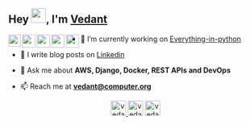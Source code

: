 <!-- <h1 align="center">Hi there 👋</h1> -->
<!-- <h3 align="center">Dynamic leader and Cloud engineer with AWS in my heart and python in my mind, Chairperson of @IEEE-APSIT</h3> -->

## Hey <img src="https://github.com/TheDudeThatCode/TheDudeThatCode/blob/master/Assets/Hi.gif" width="29px">, I'm [Vedant](https://www.linkedin.com/in/vedant-mhatre/) 

<a href="https://www.linkedin.com/in/vedant-mhatre/">
  <img align="left" width="24px" src="https://cdn.jsdelivr.net/npm/simple-icons@v3/icons/linkedin.svg"  />
</a>
<a href="https://twitter.com/VedantMhatre19">
  <img align="left" width="26px" src="https://cdn.jsdelivr.net/npm/simple-icons@v3/icons/twitter.svg" />
</a>
<a href="mailto:vedantmh@gmail.com">
  <img align="left" width="26px" src="https://cdn.jsdelivr.net/npm/simple-icons@v3/icons/gmail.svg" />
</a>
<a href="https://www.instagram.com/vedant_mhatre_/">
  <img align="left" width="26px" src="https://cdn.jsdelivr.net/npm/simple-icons@3.7.0/icons/instagram.svg" />
</a>
<a href="https://medium.com/@vedantmh">
  <img align="left" width="26px" src="https://cdn.jsdelivr.net/npm/simple-icons@v3/icons/medium.svg" />
</a>



<!-- <p align="left"> <img src="https://komarev.com/ghpvc/?username=vedant-mhatre" alt="vedant-mhatre" /> </p> -->

- 🔭 I’m currently working on [Everything-in-python](github.com/Vedant-Mhatre/Everything-in-python)
<!--- 👨‍💻 All of my projects are available at [github.com/Vedant-Mhatre](github.com/Vedant-Mhatre) -->
- 📝 I write blog posts on [Linkedin](https://www.linkedin.com/in/vedant-mhatre/detail/recent-activity/shares/)
- 💬 Ask me about **AWS, Django, Docker, REST APIs and DevOps**

- 📫 Reach me at **vedant@computer.org**
<!--
<p align="left"><img src="https://devicons.github.io/devicon/devicon.git/icons/amazonwebservices/amazonwebservices-original-wordmark.svg" alt="amazonwebservices" width="20" height="20"/> <img src="https://devicons.github.io/devicon/devicon.git/icons/c/c-original.svg" alt="c" width="20" height="20"/> <img src="https://devicons.github.io/devicon/devicon.git/icons/django/django-original.svg" alt="django" width="20" height="20"/> <img src="https://devicons.github.io/devicon/devicon.git/icons/docker/docker-original-wordmark.svg" alt="docker" width="20" height="20"/> <img src="https://devicons.github.io/devicon/devicon.git/icons/mysql/mysql-original-wordmark.svg" alt="mysql" width="20" height="20"/> <img src="https://devicons.github.io/devicon/devicon.git/icons/python/python-original-wordmark.svg" alt="python" width="20" height="20"/> <img src="https://devicons.github.io/devicon/devicon.git/icons/nginx/nginx-original.svg" alt="nginx" width="20" height="20"/></p><p align="center">
-->


<p align="center" padding="80px"> <a padding="80px" href="https://twitter.com/vedantmhatre19" target="blank"><img padding="80px" src="https://cdn.jsdelivr.net/npm/simple-icons@3.0.1/icons/twitter.svg" alt="vedantmhatre19" height="30" width="30" /> </a> 
<a href="https://linkedin.com/in/vedant-mhatre" target="blank"><img  src="https://cdn.jsdelivr.net/npm/simple-icons@3.0.1/icons/linkedin.svg" alt="vedant-mhatre" height="30" width="30" /></a>
<a href="https://instagram.com/vedant_mhatre_" target="blank"><img  src="https://cdn.jsdelivr.net/npm/simple-icons@3.0.1/icons/instagram.svg" alt="vedant_mhatre_" height="30" width="30" /></a>
</p>
